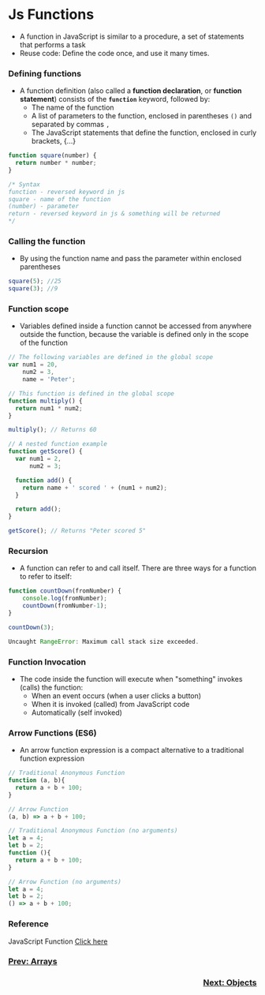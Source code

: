 # Js Functions
- A function in JavaScript is similar to a procedure, a set of statements that performs a task
- Reuse code: Define the code once, and use it many times.

### Defining functions
- A function definition (also called a **function declaration**, or **function statement**) consists of the **`function`** keyword, followed by:
  - The name of the function
  - A list of parameters to the function, enclosed in parentheses `()` and separated by commas `,`
  - The JavaScript statements that define the function, enclosed in curly brackets, {...}

```javascript
function square(number) {
  return number * number;
}

/* Syntax
function - reversed keyword in js
square - name of the function
(number) - parameter
return - reversed keyword in js & something will be returned
*/

```
### Calling the function
- By using the function name and pass the parameter within enclosed parentheses

```javascript
square(5); //25
square(3); //9
```
### Function scope
- Variables defined inside a function cannot be accessed from anywhere outside the function, because the variable is defined only in the scope of the function

```javascript
// The following variables are defined in the global scope
var num1 = 20,
    num2 = 3,
    name = 'Peter';

// This function is defined in the global scope
function multiply() {
  return num1 * num2;
}

multiply(); // Returns 60

// A nested function example
function getScore() {
  var num1 = 2,
      num2 = 3;

  function add() {
    return name + ' scored ' + (num1 + num2);
  }

  return add();
}

getScore(); // Returns "Peter scored 5"
```

### Recursion
- A function can refer to and call itself. There are three ways for a function to refer to itself:

```javascript
function countDown(fromNumber) {
    console.log(fromNumber);
    countDown(fromNumber-1);
}

countDown(3);

Uncaught RangeError: Maximum call stack size exceeded.
```

### Function Invocation
- The code inside the function will execute when "something" invokes (calls) the function:
  - When an event occurs (when a user clicks a button)
  - When it is invoked (called) from JavaScript code
  - Automatically (self invoked)

### Arrow Functions (ES6)
- An arrow function expression is a compact alternative to a traditional function expression

```javascript
// Traditional Anonymous Function
function (a, b){
  return a + b + 100;
}

// Arrow Function
(a, b) => a + b + 100;

// Traditional Anonymous Function (no arguments)
let a = 4;
let b = 2;
function (){
  return a + b + 100;
}

// Arrow Function (no arguments)
let a = 4;
let b = 2;
() => a + b + 100;
```

### Reference
JavaScript Function [Click here](https://developer.mozilla.org/en-US/docs/Web/JavaScript/Reference/Functions)

<h3 align="left"><a href="04-Arrays">Prev: Arrays</a></h3>
<h3 align="right"><a href="06-Objects">Next: Objects</a></h3>
